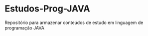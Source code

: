 # Estudos-Prog-JAVA
Repositório para armazenar conteúdos de estudo em linguagem de programação JAVA
